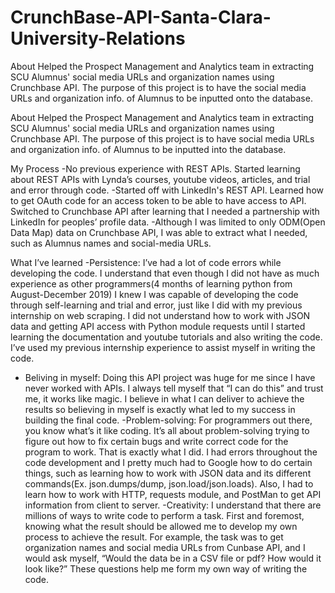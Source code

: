 # CrunchBase-API-Santa-Clara-University-Relations
About
Helped the Prospect Management and Analytics team in extracting SCU Alumnus' social media URLs and organization names using Crunchbase API. The purpose of this project is to have the social media URLs and organization info. of Alumnus to be inputted onto the database. 

About
Helped the Prospect Management and Analytics team in extracting SCU Alumnus' social media URLs and organization names using Crunchbase API. The purpose of this project is to have social media URLs and organization info. of Alumnus to be inputted into the database. 

My Process
-No previous experience with REST APIs. Started learning about REST APIs with Lynda’s courses, youtube videos, articles, and trial and error through code. 
-Started off with LinkedIn's REST API. Learned how to get OAuth code for an access token to be able to have access to API. Switched to Crunchbase API after learning that I needed a partnership with LinkedIn for peoples’ profile data. 
-Although I was limited to only ODM(Open Data Map) data on Crunchbase API, I was able to extract what I needed, such as Alumnus names and social-media URLs. 

What I’ve learned
-Persistence: I’ve had a lot of code errors while developing the code. I understand that even though I did not have as much experience as other programmers(4 months of learning python from August-December 2019) I knew I was capable of developing the code through self-learning and trial and error, just like I did with my previous internship on web scraping. I did not understand how to work with JSON data and getting API access with Python module requests until I started learning the documentation and youtube tutorials and also writing the code. I’ve used my previous internship experience to assist myself in writing the code. 
- Beliving in myself: Doing this API project was huge for me since I have never worked with APIs. I always tell myself that “I can do this” and trust me, it works like magic. I believe in what I can deliver to achieve the results so believing in myself is exactly what led to my success in building the final code. 
-Problem-solving: For programmers out there, you know what’s it like coding. It’s all about problem-solving trying to figure out how to fix certain bugs and write correct code for the program to work. That is exactly what I did. I had errors throughout the code development and I pretty much had to Google how to do certain things, such as learning how to work with JSON data and its different commands(Ex. json.dumps/dump, json.load/json.loads). Also, I had to learn how to work with HTTP, requests module, and PostMan to get API information from client to server. 
-Creativity: I understand that there are millions of ways to write code to perform a task. First and foremost, knowing what the result should be allowed me to develop my own process to achieve the result. For example, the task was to get organization names and social media URLs from Cunbase API, and I would ask myself, “Would the data be in a CSV file or pdf? How would it look like?” These questions help me form my own way of writing the code. 
